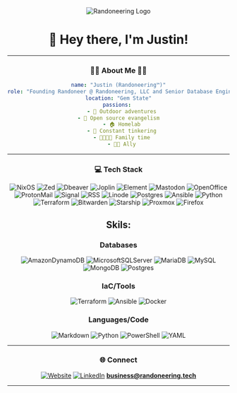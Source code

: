 <div align="center">
<img src="https://randoneering.tech/images/randoneering_logo_main.jpg" alt="Randoneering Logo" />


<div align="center">

# 🦇 Hey there, I'm Justin! 

</div>

---

<div align="center">

### 🤘🏻 About Me 🏳️‍🌈 

```yaml
name: "Justin (Randoneering™)"
role: "Founding Randoneer @ Randoneering, LLC and Senior Database Engineer @ RxBenefits, Inc"
location: "Gem State"
passions: 
  - 🌲 Outdoor adventures
  - 🐧 Open source evangelism  
  - 🏠 Homelab
  - 🔧 Constant tinkering
  - 👨‍👩‍👧‍👦 Family time
  - 🏳️‍🌈 Ally
```

</div>

---

<div align="center">

### 💻 Tech Stack

![NixOS](https://img.shields.io/badge/NIXOS-5277C3.svg?style=for-the-badge&logo=NixOS&logoColor=white)
![Zed](https://img.shields.io/badge/zedindustries-084CCF.svg?style=for-the-badge&logo=zedindustries&logoColor=white)
![Dbeaver](https://img.shields.io/badge/dbeaver-382923?style=for-the-badge&logo=dbeaver&logoColor=white)
![Joplin](https://img.shields.io/badge/Joplin-1071D3?style=for-the-badge&logo=joplin&logoColor=white)
![Element](https://img.shields.io/badge/Element-0DBD8B?style=for-the-badge&logo=element&logoColor=white)
![Mastodon](https://img.shields.io/badge/Mastodon-6364FF?style=for-the-badge&logo=Mastodon&logoColor=white)
![OpenOffice](https://img.shields.io/badge/Apache_OpenOffice-0E85CD?style=for-the-badge&logo=ApacheOpenOffice&logoColor=white)
![ProtonMail](https://img.shields.io/badge/proton%20mail-6D4AFF?style=for-the-badge&logo=protonmail&logoColor=white)
![Signal](https://img.shields.io/badge/Signal-%23039BE5.svg?&style=for-the-badge&logo=Signal&logoColor=white)
![RSS](https://img.shields.io/badge/RSS-FFA500?style=for-the-badge&logo=rss&logoColor=white)
![Linode](https://img.shields.io/badge/Linode-00A95C?style=for-the-badge&logo=Linode&logoColor=white)
![Postgres](https://img.shields.io/badge/PostgreSQL-316192?style=for-the-badge&logo=postgresql&logoColor=white)
![Ansible](https://img.shields.io/badge/Ansible-000000?style=for-the-badge&logo=ansible&logoColor=white)
![Python](https://img.shields.io/badge/Python-FFD43B?style=for-the-badge&logo=python&logoColor=blue)
![Terraform](https://img.shields.io/badge/Terraform-7B42BC?style=for-the-badge&logo=terraform&logoColor=white)
![Bitwarden](https://img.shields.io/badge/bitwarden-175DDC?style=for-the-badge&logo=bitwarden&logoColor=white)
![Starship](https://img.shields.io/badge/starship-DD0B78?style=for-the-badge&logo=starship&logoColor=white)
![Proxmox](https://img.shields.io/badge/Proxmox-E57000?style=for-the-badge&logo=proxmox&logoColor=white)
![Firefox](https://img.shields.io/badge/Firefox_Browser-FF7139?style=for-the-badge&logo=Firefox-Browser&logoColor=white)

## Skils:

### Databases
![AmazonDynamoDB](https://img.shields.io/badge/Amazon%20DynamoDB-4053D6?style=for-the-badge&logo=Amazon%20DynamoDB&logoColor=white)
![MicrosoftSQLServer](https://img.shields.io/badge/Microsoft%20SQL%20Server-CC2927?style=for-the-badge&logo=microsoft%20sql%20server&logoColor=white)
![MariaDB](https://img.shields.io/badge/MariaDB-003545?style=for-the-badge&logo=mariadb&logoColor=white)
![MySQL](https://img.shields.io/badge/mysql-4479A1.svg?style=for-the-badge&logo=mysql&logoColor=white)
![MongoDB](https://img.shields.io/badge/MongoDB-%234ea94b.svg?style=for-the-badge&logo=mongodb&logoColor=white)
![Postgres](https://img.shields.io/badge/postgres-%23316192.svg?style=for-the-badge&logo=postgresql&logoColor=white)

### IaC/Tools
![Terraform](https://img.shields.io/badge/terraform-%235835CC.svg?style=for-the-badge&logo=terraform&logoColor=white)
![Ansible](https://img.shields.io/badge/ansible-%231A1918.svg?style=for-the-badge&logo=ansible&logoColor=white)
![Docker](https://img.shields.io/badge/docker-%230db7ed.svg?style=for-the-badge&logo=docker&logoColor=white)

### Languages/Code
![Markdown](https://img.shields.io/badge/markdown-%23000000.svg?style=for-the-badge&logo=markdown&logoColor=white)
![Python](https://img.shields.io/badge/python-3670A0?style=for-the-badge&logo=python&logoColor=ffdd54)
![PowerShell](https://img.shields.io/badge/PowerShell-%235391FE.svg?style=for-the-badge&logo=powershell&logoColor=white)
![YAML](https://img.shields.io/badge/yaml-%23ffffff.svg?style=for-the-badge&logo=yaml&logoColor=151515)
</div>

---

<div align="center">

### 🌐 Connect

[![Website](https://img.shields.io/badge/🌍_randoneering.tech-FF79C6?style=for-the-badge&logoColor=white)](https://randoneering.tech/)
[![LinkedIn](https://img.shields.io/badge/LinkedIn-8BE9FD?style=for-the-badge&logo=linkedin&logoColor=282A36)](https://www.linkedin.com/in/justin-frye-b4b14763/)
**business@randoneering.tech**

</div>

---
